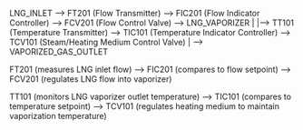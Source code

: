 LNG_INLET
  --> FT201        (Flow Transmitter)
      --> FIC201   (Flow Indicator Controller)
          --> FCV201 (Flow Control Valve)
              --> LNG_VAPORIZER
                  |
                  |--> TT101        (Temperature Transmitter)
                      --> TIC101    (Temperature Indicator Controller)
                          --> TCV101 (Steam/Heating Medium Control Valve)
                              |
                              --> VAPORIZED_GAS_OUTLET

FT201 (measures LNG inlet flow)
  --> FIC201 (compares to flow setpoint)
      --> FCV201 (regulates LNG flow into vaporizer)


TT101 (monitors LNG vaporizer outlet temperature)
  --> TIC101 (compares to temperature setpoint)
      --> TCV101 (regulates heating medium to maintain vaporization temperature)
